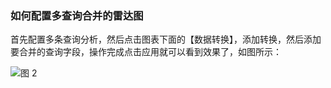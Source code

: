 ### 如何配置多查询合并的雷达图

首先配置多条查询分析，然后点击图表下面的【数据转换】，添加转换，然后添加要合并的查询字段，操作完成点击应用就可以看到效果了，如图所示：

![图 2](/img/src/visulization/radarPro/radar2.png)
